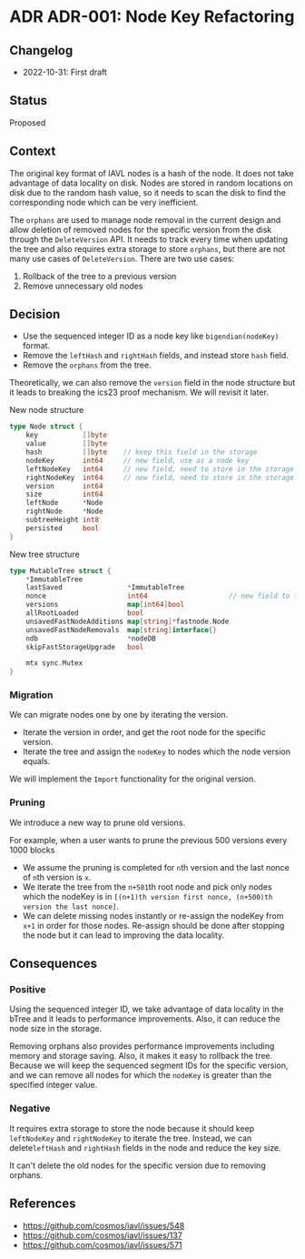 # ADR ADR-001: Node Key Refactoring

## Changelog

- 2022-10-31: First draft

## Status

Proposed

## Context

The original key format of IAVL nodes is a hash of the node. It does not take advantage of data locality on disk. Nodes are stored in random locations on disk due to the random hash value, so it needs to scan the disk to find the corresponding node which can be very inefficient.

The `orphans` are used to manage node removal in the current design and allow deletion of removed nodes for the specific version from the disk through the `DeleteVersion` API. It needs to track every time when updating the tree and also requires extra storage to store `orphans`, but there are not many use cases of `DeleteVersion`. There are two use cases:

1. Rollback of the tree to a previous version
2. Remove unnecessary old nodes

## Decision

- Use the sequenced integer ID as a node key like `bigendian(nodeKey)` format.
- Remove the `leftHash` and `rightHash` fields, and instead store `hash` field.
- Remove the `orphans` from the tree.

Theoretically, we can also remove the `version` field in the node structure but it leads to breaking the ics23 proof mechanism. We will revisit it later.

New node structure

```go
type Node struct {
	key           []byte
	value         []byte
	hash          []byte    // keep this field in the storage
	nodeKey       int64     // new field, use as a node key
	leftNodeKey   int64     // new field, need to store in the storage
	rightNodeKey  int64     // new field, need to store in the storage
	version       int64
	size          int64
	leftNode      *Node
	rightNode     *Node
	subtreeHeight int8
	persisted     bool
}
```

New tree structure

```go
type MutableTree struct {
	*ImmutableTree                                    
	lastSaved                *ImmutableTree
	nonce                    int64                    // new field to track the current ID
	versions                 map[int64]bool           
	allRootLoaded            bool                     
	unsavedFastNodeAdditions map[string]*fastnode.Node
	unsavedFastNodeRemovals  map[string]interface{}   
	ndb                      *nodeDB
	skipFastStorageUpgrade   bool 

	mtx sync.Mutex
}
```

### Migration

We can migrate nodes one by one by iterating the version.

- Iterate the version in order, and get the root node for the specific version.
- Iterate the tree and assign the `nodeKey` to nodes which the node version equals. 

We will implement the `Import` functionality for the original version.

### Pruning

We introduce a new way to prune old versions.

For example, when a user wants to prune the previous 500 versions every 1000 blocks
- We assume the pruning is completed for `n`th version and the last nonce of `n`th version is `x`.
- We iterate the tree from the `n+501`th root node and pick only nodes which the nodeKey is in `[(n+1)th version first nonce, (n+500)th version the last nonce]`.
- We can delete missing nodes instantly or re-assign the nodeKey from `x+1` in order for those nodes. Re-assign should be done after stopping the node but it can lead to improving the data locality.

## Consequences

### Positive

Using the sequenced integer ID, we take advantage of data locality in the bTree and it leads to performance improvements. Also, it can reduce the node size in the storage.

Removing orphans also provides performance improvements including memory and storage saving. Also, it makes it easy to rollback the tree. Because we will keep the sequenced segment IDs for the specific version, and we can remove all nodes for which the `nodeKey` is greater than the specified integer value.

### Negative

It requires extra storage to store the node because it should keep `leftNodeKey` and `rightNodeKey` to iterate the tree. Instead, we can delete`leftHash` and `rightHash` fields in the node and reduce the key size.

It can't delete the old nodes for the specific version due to removing orphans. 

## References

- https://github.com/cosmos/iavl/issues/548
- https://github.com/cosmos/iavl/issues/137
- https://github.com/cosmos/iavl/issues/571
